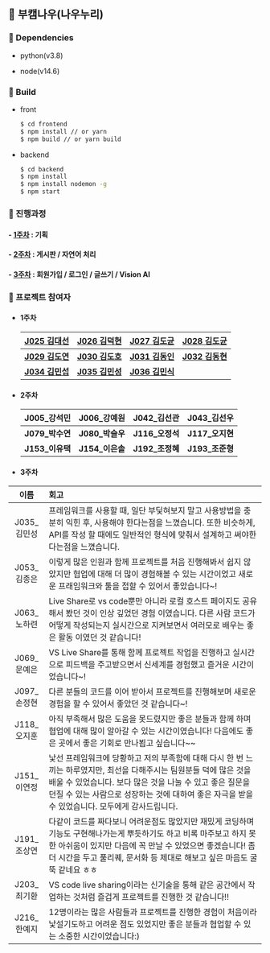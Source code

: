 ## :two_men_holding_hands: ​부캠나우(나우누리)

### :runner: Dependencies

- python(v3.8)

- node(v14.6)

  

### :office: Build


- front

  ``` bash
  $ cd frontend
  $ npm install // or yarn
  $ npm build // or yarn build
  ```
  

- backend

    ``` bash
    $ cd backend
    $ npm install
    $ npm install nodemon -g
    $ npm start
    ```




### 📑 진행과정

#### 	- [1주차](./1주차.md) : 기획

#### 	- [2주차](./2주차.md) : 게시판 / 자연어 처리

#### 	- [3주차](./3주차.md) : 회원가입 / 로그인 / 글쓰기 / Vision AI

### :triangular_flag_on_post: 프로젝트 참여자
- #### 1주차
  
  | [**J025 김대선**](https://github.com/kimdaeseon) | [**J026 김덕현**](https://github.com/Kim-deokhyeon)  |   [**J027 김도균**](https://github.com/kdogyun)   | [**J028 김도균**](https://github.com/thesulks) |
  | :----------------------------------------------: | :--------------------------------------------------: | :-----------------------------------------------: | :--------------------------------------------: |
  | [**J029 김도연**](https://github.com/do02reen24) |     [**J030 김도호**](https://github.com/Do-ho)      | [**J031 김동인**](https://github.com/dannydongin) | [**J032 김동현**](https://github.com/dooking)  |
  |  [**J034 김민섭**](https://github.com/msmk530)   | [**J035 김민성**](https://github.com/Front-line-dev) |   [**J036 김민식**](https://github.com/zmrdltl)   |                                                |

- #### 2주차

  | **J005_강석민** | **J006_강예원** | **J042_김선관** | **J043_김선우** |
  | :-------------: | :-------------: | :-------------: | :-------------: |
  | **J079_박수연** | **J080_박슬우** | **J116_오정석** | **J117_오지현** |
  | **J153_이유택** | **J154_이은솔** | **J192_조정혜** | **J193_조준형** |


- #### 3주차
|이름 | 회고 |
| :-------------: | :------------- |
J035_김민성 | 프레임워크를 사용할 때, 일단 부딫혀보지 말고 사용방법을 충분히 익힌 후, 사용해야 한다는점을 느꼈습니다. 또한 비슷하게, API를 작성 할 때에도 일반적인 형식에 맞춰서 설계하고 써야한다는점을 느꼈습니다.|
J053_김종은 | 이렇게 많은 인원과 함께 프로젝트를 처음 진행해봐서 쉽지 않았지만 협업에 대해 더 많이 경험해볼 수 있는 시간이었고 새로운 프래임워크와 툴을 접할 수 있어서 좋았습니다~!|
J063_노하련 | Live Share로 vs code뿐만 아니라 로컬 호스트 페이지도 공유해서 봤던 것이 인상 깊었던 경험 이였습니다. 다른 사람 코드가 어떻게 작성되는지 실시간으로 지켜보면서 여러모로 배우는 좋은 활동 이였던 것 같습니다!|
J069_문예은 | VS Live Share를 통해 함께 프로젝트 작업을 진행하고 실시간으로 피드백을 주고받으면서 신세계를 경험했고 즐거운 시간이었습니다~!|
J097_손정현 | 다른 분들의 코드를 이어 받아서 프로젝트를 진행해보며 새로운 경험을 할 수 있어서 좋았던 것 같습니다~!|
J118_오지훈 | 아직 부족해서 많은 도움을 못드렸지만 좋은 분들과 함께 하며 협업에 대해 많이 알아갈 수 있는 시간이였습니다! 다음에도 좋은 곳에서 좋은 기회로 만나뵙고 싶습니다~~ |
J151_이연정 | 낯선 프레임워크에 당황하고 저의 부족함에 대해 다시 한 번 느끼는 하루였지만, 최선을 다해주시는 팀원분들 덕에 많은 것을 배울 수 있었습니다. 보다 많은 것을 나눌 수 있고 좋은 질문을 던질 수 있는 사람으로 성장하는 것에 대하여 좋은 자극을 받을 수 있었습니다. 모두에게 감사드립니다.|
J191_조상연 | 다같이 코드를 짜다보니 어려운점도 많았지만 재밌게 코딩하며 기능도 구현해나가는게 뿌듯하기도 하고 비록 마주보고 하지 못한 아쉬움이 있지만 다음에 꼭 만날 수 있었으면 좋겠습니다! 좀 더 시간을 두고 풀리퀘, 문서화 등 제대로 해보고 싶은 마음도 굴뚝 같네요 ㅎㅎ |
J203_최기환 | VS code live sharing이라는 신기술을 통해 같은 공간에서 작업하는 것처럼 즐겁게 프로젝트를 진행한 것 같습니다!!|
J216_한예지 | 12명이라는 많은 사람들과 프로젝트를 진행한 경험이 처음이라 낯설기도하고 어려운 점도 있었지만 좋은 분들과 협업할 수 있는 소중한 시간이었습니다:)|



